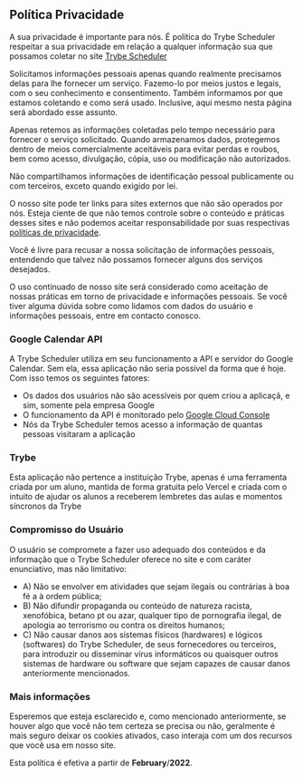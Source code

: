 <h2>Política Privacidade</h2>
<p>A sua privacidade é importante para nós. É política do Trybe Scheduler respeitar a sua privacidade em relação a qualquer informação sua que possamos coletar no site <a href=https://trybe-schedule.vercel.app/>Trybe Scheduler</a></p>
<p>Solicitamos informações pessoais apenas quando realmente precisamos delas para lhe fornecer um serviço. Fazemo-lo por meios justos e legais, com o seu conhecimento e consentimento. Também informamos por que estamos coletando e como será usado. Inclusive, aqui mesmo nesta página será abordado esse assunto.          </p>
<p>Apenas retemos as informações coletadas pelo tempo necessário para fornecer o serviço solicitado. Quando armazenamos dados, protegemos dentro de meios comercialmente aceitáveis ​​para evitar perdas e roubos, bem como acesso, divulgação, cópia, uso ou                        modificação não autorizados.</p>
<p>Não compartilhamos informações de identificação pessoal publicamente ou com terceiros, exceto quando exigido por lei.</p>
<p>O nosso site pode ter links para sites externos que não são operados por nós. Esteja ciente de que não temos controle sobre o conteúdo e práticas desses sites e não podemos aceitar responsabilidade por suas respectivas <a href='#'>políticas de privacidade</a>.                    </p>
<p>Você é livre para recusar a nossa solicitação de informações pessoais, entendendo que talvez não possamos fornecer alguns dos serviços desejados.</p>
<p>O uso continuado de nosso site será considerado como aceitação de nossas práticas em torno de privacidade e informações pessoais. Se você tiver alguma dúvida sobre como lidamos com dados do usuário e informações pessoais, entre em contacto conosco.</p>
<h3>Google Calendar API</h3>
<p>A Trybe Scheduler utiliza em seu funcionamento a API e servidor do Google Calendar. Sem ela, essa aplicação não seria possível da forma que é hoje. Com isso temos os seguintes fatores:</p>
<ul>
  <li>Os dados dos usuários não são acessíveis por quem criou a aplicaçã, e sim, somente pela empresa Google</li>
  <li>O funcionamento da API é monitorado pelo <a href="https://console.cloud.google.com/">Google Cloud Console</a></li>
  <li>Nós da Trybe Scheduler temos acesso a informação de quantas pessoas visitaram a aplicação</li>
</ul>
<h3>Trybe</h3>
<p>Esta aplicação não pertence a instituição Trybe, apenas é uma ferramenta criada por um aluno, mantida de forma gratuita pelo Vercel e criada com o intuito de ajudar os alunos a receberem lembretes das aulas e momentos síncronos da Trybe</p>

<h3>Compromisso do Usuário</h3>
<p>O usuário se compromete a fazer uso adequado dos conteúdos e da informação que o Trybe Scheduler oferece no site e com caráter enunciativo, mas não limitativo:</p>
<ul>
   <li>A) Não se envolver em atividades que sejam ilegais ou contrárias à boa fé a à ordem pública;</li>
   <li>B) Não difundir propaganda ou conteúdo de natureza racista, xenofóbica, <a style='color: inherit !important; text-decoration:none !important;' href='https://ondeapostar.pt/review/betano/'>betano pt</a> ou azar, qualquer tipo de pornografia ilegal, de apologia ao terrorismo ou contra os direitos humanos;</li>
   <li>C) Não causar danos aos sistemas físicos (hardwares) e lógicos (softwares) do Trybe Scheduler, de seus fornecedores ou terceiros, para introduzir ou disseminar vírus informáticos ou quaisquer outros sistemas de hardware ou software que sejam capazes de causar danos anteriormente mencionados.</li>
</ul>
<h3>Mais informações</h3>
<p>Esperemos que esteja esclarecido e, como mencionado anteriormente, se houver algo que você não tem certeza se precisa ou não, geralmente é mais seguro deixar os cookies ativados, caso interaja com um dos recursos que você usa em nosso site.</p>
<p>Esta política é efetiva a partir de <strong>February</strong>/<strong>2022</strong>.</p>

